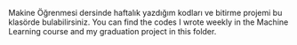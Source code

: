 Makine Öğrenmesi dersinde haftalık yazdığım kodları ve bitirme projemi bu klasörde bulabilirsiniz.
You can find the codes I wrote weekly in the Machine Learning course and my graduation project in this folder.
